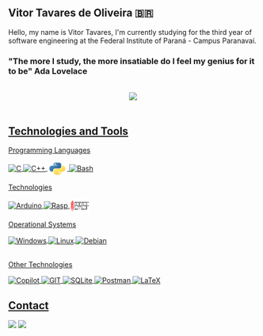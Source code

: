 ## Vitor Tavares de Oliveira 🇧🇷

Hello, my name is Vitor Tavares, I'm currently studying for the third year of software engineering at the Federal
Institute of Paraná - Campus Paranavaí.

<h3> "The more I study, the more insatiable do I feel my genius for it to be" Ada Lovelace </h3>
<br />

<div align="center">
    <a href="https://github.com/VitorTavaresO">
        <img height="180em" src="https://stats-pi-rosy.vercel.app/api/top-langs/?username=VitorTavaresO&layout=compact&langs_count=8&theme=dark&hide=dart,kvlang,hack,css,javascript,vue,html,scss,php"/>

</div>

<div style="display: inline_block"><br>
    <h2> Technologies and Tools </h2>
    <p> Programming Languages </p>
     <img align="center" alt="C" title="C" height="30" width="40"
        src="https://cdn.jsdelivr.net/gh/devicons/devicon/icons/c/c-original.svg">
    <img align="center" alt="C++" title="C++" height="30" width="40"
        src="https://cdn.jsdelivr.net/gh/devicons/devicon/icons/cplusplus/cplusplus-original.svg">
    <img align="center" alt="Python" title="Python" height="30" width="40"
        src="https://raw.githubusercontent.com/devicons/devicon/master/icons/python/python-original.svg">
    <img align="center" alt="Bash" title="Python" height="30" width="40"
        src="https://cdn.jsdelivr.net/gh/devicons/devicon@latest/icons/bash/bash-original.svg" />
    <br />
    <p> Technologies </p>
    <img align="center" alt="Arduino" title="Arduino/IoT" height="30" width="40"
        src="https://cdn.jsdelivr.net/gh/devicons/devicon/icons/arduino/arduino-original.svg">
        <img align="center" alt="Rasp" title="Rasp" height="30" width="40"
        src="https://cdn.jsdelivr.net/gh/devicons/devicon@latest/icons/raspberrypi/raspberrypi-original.svg">
    <img align="center" alt="Espressif" title="Espressif" height="30" width="40"
     src="https://raw.githubusercontent.com/espressif/esp-idf/master/docs/_static/espressif-logo.svg">
    <br />
    <p> Operational Systems </p>
    <img align="center" alt="Windows" title="Windows" height="30" width="40"
        src="https://cdn.jsdelivr.net/gh/devicons/devicon/icons/windows8/windows8-original.svg">
    <img align="center" alt="Linux" title="Linux" height="30" width="40"
        src="https://cdn.jsdelivr.net/gh/devicons/devicon/icons/linux/linux-original.svg">
    <img align="center" alt="Debian" title="Debian" height="30" width="40"
        src="https://cdn.jsdelivr.net/gh/devicons/devicon/icons/debian/debian-original.svg">
<br />
    <br />
    <p> Other Technologies </p>
    <img align="center" alt="Copilot" title="Copilot" height="30" width="40"
        src="https://api.iconify.design/logos/github-copilot.svg">
    <img align="center" alt="GIT" title="GIT" height="30" width="40"
        src="https://cdn.jsdelivr.net/gh/devicons/devicon/icons/git/git-original.svg">
    <img align="center" alt="SQLite" title="SQLite" height="30" width="40"
        src="https://cdn.jsdelivr.net/gh/devicons/devicon/icons/sqlite/sqlite-original.svg">
    <img align="center" alt="Postman" title="Postman" height="30" width="40"
        src="https://cdn.jsdelivr.net/gh/devicons/devicon@latest/icons/postman/postman-original.svg">
    <img align="center" alt="LaTeX" title="LaTeX" height="30" width="40"
        src="https://cdn.jsdelivr.net/gh/devicons/devicon@latest/icons/latex/latex-original.svg">
          
          
          
</div>

<h2> Contact </h2>
<div style"display: inline_block">
    <a href="mailto:vtavares.eng@gmail.com"><img
            src="https://img.shields.io/badge/-Gmail-%23333?style=for-the-badge&logo=gmail&logoColor=white"
            target="_blank"></a>
    <a href="https://www.linkedin.com/in/vitortavareso/" target="_blank"><img
            src="https://img.shields.io/badge/-LinkedIn-%230077B5?style=for-the-badge&logo=linkedin&logoColor=white"
            target="_blank"></a>
</div>


